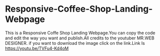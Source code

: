 # Responsive-Coffee-Shop-Landing-Webpage
This is a Responsive Coffe Shop Landing Webpage.You can copy the code and edit the way you want and publish.All credits to the youtuber MR.WEB DESIGNER. if you want to download the image click on the link.Link Is https://youtu.be/TVFu4-Kd4oM
